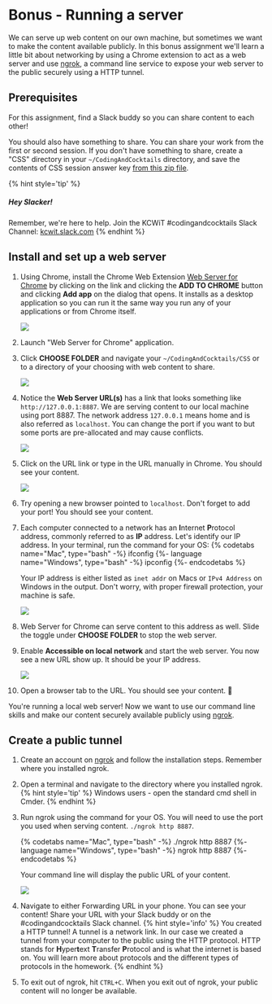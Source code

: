 # Bonus - Running a server
We can serve up web content on our own machine, but sometimes we want to make the content available publicly. In this bonus assignment we'll learn a little bit about networking by using a Chrome extension to act as a web server and use [ngrok](https://ngrok.com/), a command line service to expose your web server to the public securely using a HTTP tunnel.

## Prerequisites
For this assignment, find a Slack buddy so you can share content to each other!

You should also have something to share. You can share your work from the first or second session. If you don't have something to share, create a "CSS" directory in your `~/CodingAndCocktails` directory, and save the contents of CSS session answer key [from this zip file](https://github.com/KansasCityWomeninTechnology/CSSCompilerPractice/archive/2018-checkpoint-bonus-media-query.zip).

{% hint style='tip' %}
##### Hey Slacker!

Remember, we're here to help.
Join the KCWiT #codingandcocktails Slack Channel: [kcwit.slack.com](http://kcwit.slack.com)
{% endhint %}

## Install and set up a web server

1. Using Chrome, install the Chrome Web Extension [Web Server for Chrome](https://chrome.google.com/webstore/detail/web-server-for-chrome/ofhbbkphhbklhfoeikjpcbhemlocgigb) by clicking on the link and clicking the **ADD TO CHROME** button and clicking **Add app** on the dialog that opens. It installs as a desktop application so you can run it the same way you run any of your applications or from Chrome itself.
  
   ![](images/chrome-web-server.png)

1. Launch "Web Server for Chrome" application. 

1. Click **CHOOSE FOLDER** and navigate your `~/CodingAndCocktails/CSS` or to a directory of your choosing with web content to share.
   
   ![](images/chrome-web-server-choose-folder.png)

1. Notice the **Web Server URL(s)** has a link that looks something like `http://127.0.0.1:8887`. We are serving content to our local machine using port 8887. The network address `127.0.0.1` means home and is also referred as `localhost`. You can change the port if you want to but some ports are pre-allocated and may cause conflicts. 
   
   ![](images/chrome-web-server-port.png)

1. Click on the URL link or type in the URL manually in Chrome. You should see your content.
  
   ![](images/web-server-content.png)

1. Try opening a new browser pointed to `localhost`. Don't forget to add your port! You should see your content.

1. Each computer connected to a network has an **I**nternet **P**rotocol address, commonly referred to as **IP** address. Let's identify our IP address. In your terminal, run the command for your OS:
    {% codetabs name="Mac", type="bash" -%} 
ifconfig
   {%- language name="Windows", type="bash" -%} 
ipconfig
   {%- endcodetabs %}

   Your IP address is either listed as `inet addr` on Macs or `IPv4 Address` on Windows in the output. Don't worry, with proper firewall protection, your machine is safe.
   
   ![](images/ip-address.png)

1. Web Server for Chrome can serve content to this address as well. Slide the toggle under **CHOOSE FOLDER** to stop the web server.

1. Enable **Accessible on local network** and start the web server. You now see a new URL show up. It should be your IP address.

   ![](images/serve-ip-address.png)

1. Open a browser tab to the URL. You should see your content. 🎉  


You're running a local web server! Now we want to use our command line skills and make our content securely available publicly using [ngrok](https://ngrok.com/).

## Create a public tunnel

1. Create an account on [ngrok](https://ngrok.com/) and follow the installation steps. Remember where you installed ngrok.

1. Open a terminal and navigate to the directory where you installed ngrok.
   {% hint style='tip' %}
Windows users - open the standard cmd shell in Cmder.
{% endhint %}


1. Run ngrok using the command for your OS. You will need to use the port you used when serving content. `./ngrok http 8887`.
  
   {% codetabs name="Mac", type="bash" -%} 
   ./ngrok http 8887
   {%- language name="Windows", type="bash" -%} 
   ngrok http 8887
   {%- endcodetabs %}

   Your command line will display the public URL of your content.
  
   ![](images/ngrok.png)

1. Navigate to either Forwarding URL in your phone. You can see your content! Share your URL with your Slack buddy or on the #codingandcocktails Slack channel. 
   {% hint style='info' %}
   You created a HTTP tunnel! A tunnel is a network link. In our case we created a tunnel from your computer to the public using the HTTP protocol. HTTP stands for **H**yper**t**ext **T**ransfer **P**rotocol and is what the internet is based on. You will learn more about protocols and the different types of protocols in the homework.
{% endhint %}

1. To exit out of ngrok, hit `CTRL+C`. When you exit out of ngrok, your public content will no longer be available.